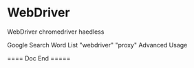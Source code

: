 # WebDriver
WebDriver chromedriver haedless


Google Search Word List
"webdriver" "proxy"  Advanced Usage



==== Doc End =====
